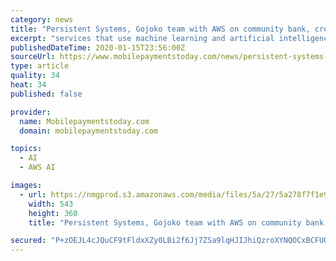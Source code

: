 ```yaml
---
category: news
title: "Persistent Systems, Gojoko team with AWS on community bank, credit union platform"
excerpt: "services that use machine learning and artificial intelligence. \"Credit unions and challenger banks aren't in business to be technology experts, they're in business to provide value to their members and customers,\" Jaideep Dhok, general manager, banking, financial services and insurance at Persistent Systems, told Mobile Payments Today via ..."
publishedDateTime: 2020-01-15T23:56:00Z
sourceUrl: https://www.mobilepaymentstoday.com/news/persistent-systems-gojoko-team-with-aws-on-community-bank-credit-union-platform/
type: article
quality: 34
heat: 34
published: false

provider:
  name: Mobilepaymentstoday.com
  domain: mobilepaymentstoday.com

topics:
  - AI
  - AWS AI

images:
  - url: https://nmgprod.s3.amazonaws.com/media/files/5a/27/5a278f7f1e99e5ea9684888629302b0b/cover_image.png.640x360_q85_crop.png
    width: 543
    height: 360
    title: "Persistent Systems, Gojoko team with AWS on community bank, credit union platform"

secured: "P+zOEJL4cJQuCF9tFldxXZy0LBi2f6Jj7ZSa9lqHJIJhiQzroXYNQOCxBCFUQZpkfwZBlc9qUse7YbvccBgBoGnDagBYiboS16u0Khve3LKJN7eMGfyDDnr2RYIkWZx49xmC/XjN4opikwwZkYP5m5catub5MKoLdwJD8/QPNDj9p4LhLVq2OVBBn0eOssoUTl9iOfoD5wW53Xiwa0WTu/mQ2RlumA7jXUVkXycRn2kM5K2o7zqJAG8Sr6Fy8VmKbP3RlVX3+JqZD835f46CZJfORSOEMyQGkJia2i0NWD6UBeRmFj0hnwCc9ET+w0pzTLvI0wMlMJcMhwMOUYlBeRzZMTW3SCsGX6NmLBqMGzlkNihTyVwLm7Xo0US/HNF3GT6SYiPgmyPMjYfLpDQzgQrygEXxlOAAXZvIbXeBqfDkGAXsQJmnqdaVPHlqF6ADvcXEawkvNTVBW69l/ETLXw==;A7jClP0WIXBQfGpDnbVcug=="
---
```


